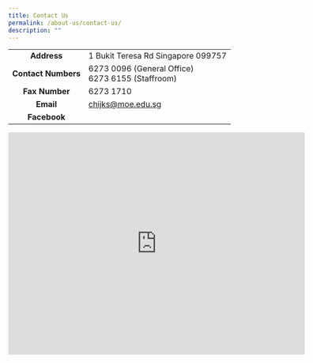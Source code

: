 ```yaml
---
title: Contact Us
permalink: /about-us/contact-us/
description: ""
---
```

<table>
<tbody>
<tr>
<td style="text-align: center;"><strong>Address</strong></td>
<td>1 Bukit Teresa Rd Singapore 099757</td>
</tr>
<tr>
<td style="text-align: center;"><strong>Contact Numbers</strong></td>
<td>
<div>6273 0096 (General Office)&nbsp;</div>
<div>6273 6155 (Staffroom)</div>
</td>
</tr>
<tr>
<td style="text-align: center;"><strong>Fax Number</strong></td>
<td>6273 1710&nbsp;</td>
</tr>
<tr>
<td style="text-align: center;"><strong>Email</strong></td>
<td><a target="" href="mailto:chijks@moe.edu.sg">chijks@moe.edu.sg</a>&nbsp;</td>
</tr>
	<tr>
<td style="text-align: center;"><strong>Facebook</strong></td>
<td><a target="" href=""></a>&nbsp;</td>
</tr>
</tbody>
</table>
<iframe loading="lazy" allowfullscreen="" style="border:0;" height="450" width="600" src="https://www.google.com/maps/embed?pb=!1m18!1m12!1m3!1d3988.8303893656953!2d103.82612271399782!3d1.2750679621681786!2m3!1f0!2f0!3f0!3m2!1i1024!2i768!4f13.1!3m3!1m2!1s0x31da1967aaaaaaab%3A0xaaaf176ae960609e!2sCHIJ%20(Kellock)!5e0!3m2!1sen!2ssg!4v1678250678764!5m2!1sen!2ssg"></iframe>